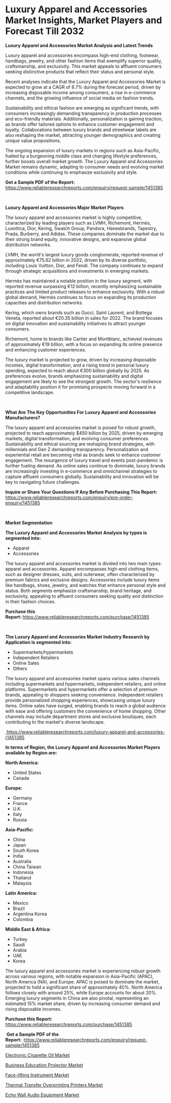 <p><h1>Luxury Apparel and Accessories Market Insights, Market Players and Forecast Till 2032</h1></p><p><strong>Luxury Apparel and Accessories Market Analysis and Latest Trends</strong></p>
<p><p>Luxury apparel and accessories encompass high-end clothing, footwear, handbags, jewelry, and other fashion items that exemplify superior quality, craftsmanship, and exclusivity. This market appeals to affluent consumers seeking distinctive products that reflect their status and personal style. </p><p>Recent analyses indicate that the Luxury Apparel and Accessories Market is expected to grow at a CAGR of 8.7% during the forecast period, driven by increasing disposable income among consumers, a rise in e-commerce channels, and the growing influence of social media on fashion trends. </p><p>Sustainability and ethical fashion are emerging as significant trends, with consumers increasingly demanding transparency in production processes and eco-friendly materials. Additionally, personalization is gaining traction, as brands offer tailored options to enhance customer engagement and loyalty. Collaborations between luxury brands and streetwear labels are also reshaping the market, attracting younger demographics and creating unique value propositions. </p><p>The ongoing expansion of luxury markets in regions such as Asia-Pacific, fueled by a burgeoning middle class and changing lifestyle preferences, further boosts overall market growth. The Luxury Apparel and Accessories Market remains dynamic, adapting to consumer needs and evolving market conditions while continuing to emphasize exclusivity and style.</p></p>
<p><strong>Get a Sample PDF of the Report:&nbsp;</strong> <a href="https://www.reliableresearchreports.com/enquiry/request-sample/1451385?utm_campaign=116&utm_medium=2&utm_source=Github&utm_content=ia&utm_term=09022025&utm_id=luxury-apparel-and-accessories">https://www.reliableresearchreports.com/enquiry/request-sample/1451385</a></p>
<p>&nbsp;</p>
<p><strong>Luxury Apparel and Accessories Major Market Players</strong></p>
<p><p>The luxury apparel and accessories market is highly competitive, characterized by leading players such as LVMH, Richemont, Hermès, Luxottica, Dior, Kering, Swatch Group, Pandora, Hanesbrands, Tapestry, Prada, Burberry, and Adidas. These companies dominate the market due to their strong brand equity, innovative designs, and expansive global distribution networks.</p><p>LVMH, the world's largest luxury goods conglomerate, reported revenue of approximately €75.62 billion in 2022, driven by its diverse portfolio, including Louis Vuitton, Dior, and Fendi. The company continues to expand through strategic acquisitions and investments in emerging markets.</p><p>Hermès has maintained a notable position in the luxury segment, with reported revenue surpassing €12 billion, recently emphasizing sustainable practices and limited product releases to enhance exclusivity. With a robust global demand, Hermès continues to focus on expanding its production capacities and distribution networks.</p><p>Kering, which owns brands such as Gucci, Saint Laurent, and Bottega Veneta, reported about €20.35 billion in sales for 2022. The brand focuses on digital innovation and sustainability initiatives to attract younger consumers.</p><p>Richemont, home to brands like Cartier and Montblanc, achieved revenues of approximately €19 billion, with a focus on expanding its online presence and enhancing customer experiences. </p><p>The luxury market is projected to grow, driven by increasing disposable incomes, digital transformation, and a rising trend in personal luxury spending, expected to reach about €300 billion globally by 2025. As preferences evolve, brands emphasizing sustainability and digital engagement are likely to see the strongest growth. The sector's resilience and adaptability position it for promising prospects moving forward in a competitive landscape.</p></p>
<p>&nbsp;</p>
<p><strong>What Are The Key Opportunities For Luxury Apparel and Accessories Manufacturers?</strong></p>
<p><p>The luxury apparel and accessories market is poised for robust growth, projected to reach approximately $450 billion by 2025, driven by emerging markets, digital transformation, and evolving consumer preferences. Sustainability and ethical sourcing are reshaping brand strategies, with millennials and Gen Z demanding transparency. Personalization and experiential retail are becoming vital as brands seek to enhance customer engagement. The resurgence of luxury travel and events post-pandemic is further fueling demand. As online sales continue to dominate, luxury brands are increasingly investing in e-commerce and omnichannel strategies to capture affluent consumers globally. Sustainability and innovation will be key to navigating future challenges.</p></p>
<p><strong>Inquire or Share Your Questions If Any Before Purchasing This Report:</strong> <a href="https://www.reliableresearchreports.com/enquiry/pre-order-enquiry/1451385?utm_campaign=116&utm_medium=2&utm_source=Github&utm_content=ia&utm_term=09022025&utm_id=luxury-apparel-and-accessories">https://www.reliableresearchreports.com/enquiry/pre-order-enquiry/1451385</a></p>
<p>&nbsp;</p>
<p><strong>Market Segmentation</strong></p>
<p><strong>The Luxury Apparel and Accessories Market Analysis by types is segmented into:</strong></p>
<p><ul><li>Apparel</li><li>Accessories</li></ul></p>
<p><p>The luxury apparel and accessories market is divided into two main types: apparel and accessories. Apparel encompasses high-end clothing items, such as designer dresses, suits, and outerwear, often characterized by premium fabrics and exclusive designs. Accessories include luxury items like handbags, shoes, jewelry, and watches that enhance personal style and status. Both segments emphasize craftsmanship, brand heritage, and exclusivity, appealing to affluent consumers seeking quality and distinction in their fashion choices.</p></p>
<p><strong>Purchase this Report:&nbsp;</strong><a href="https://www.reliableresearchreports.com/purchase/1451385?utm_campaign=116&utm_medium=2&utm_source=Github&utm_content=ia&utm_term=09022025&utm_id=luxury-apparel-and-accessories">https://www.reliableresearchreports.com/purchase/1451385</a></p>
<p>&nbsp;</p>
<p><strong>The Luxury Apparel and Accessories Market Industry Research by Application is segmented into:</strong></p>
<p><ul><li>Supermarkets/hypermarkets</li><li>Independent Retailers</li><li>Online Sales</li><li>Others</li></ul></p>
<p><p>The luxury apparel and accessories market spans various sales channels including supermarkets and hypermarkets, independent retailers, and online platforms. Supermarkets and hypermarkets offer a selection of premium brands, appealing to shoppers seeking convenience. Independent retailers provide personalized shopping experiences, showcasing unique luxury items. Online sales have surged, enabling brands to reach a global audience with ease and offering customers the convenience of home shopping. Other channels may include department stores and exclusive boutiques, each contributing to the market's diverse landscape.</p></p>
<p><a href="https://www.reliableresearchreports.com/luxury-apparel-and-accessories-r1451385?utm_campaign=116&utm_medium=2&utm_source=Github&utm_content=ia&utm_term=09022025&utm_id=luxury-apparel-and-accessories">&nbsp;https://www.reliableresearchreports.com/luxury-apparel-and-accessories-r1451385</a></p>
<p><strong>In terms of Region, the Luxury Apparel and Accessories Market Players available by Region are:</strong></p>
<p>
    <p> <strong> North America: </strong>
        <ul>
            <li>United States</li>
            <li>Canada</li>
        </ul>
        </p> 
    <p> <strong> Europe: </strong>
        <ul>
            <li>Germany</li>
            <li>France</li>
            <li>U.K.</li>
            <li>Italy</li>
            <li>Russia</li>
        </ul>
        </p> 
    <p> <strong> Asia-Pacific: </strong>
        <ul>
            <li>China</li>
            <li>Japan</li>
            <li>South Korea</li>
            <li>India</li>
            <li>Australia</li>
            <li>China Taiwan</li>
            <li>Indonesia</li>
            <li>Thailand</li>
            <li>Malaysia</li>
        </ul>
        </p> 
    <p> <strong> Latin America: </strong>
        <ul>
            <li>Mexico</li>
            <li>Brazil</li>
            <li>Argentina Korea</li>
            <li>Colombia</li>
        </ul>
        </p> 
    <p> <strong> Middle East & Africa: </strong>
        <ul>
            <li>Turkey</li>
            <li>Saudi</li>
            <li>Arabia</li>
            <li>UAE</li>
            <li>Korea</li>
        </ul>
    </p>
    </p>
<p><p>The luxury apparel and accessories market is experiencing robust growth across various regions, with notable expansion in Asia-Pacific (APAC), North America (NA), and Europe. APAC is poised to dominate the market, projected to hold a significant share of approximately 40%. North America follows closely with around 25%, while Europe accounts for about 20%. Emerging luxury segments in China are also pivotal, representing an estimated 15% market share, driven by increasing consumer demand and rising disposable incomes.</p></p>
<p><strong>Purchase this Report: </strong><a href="https://www.reliableresearchreports.com/purchase/1451385?utm_campaign=116&utm_medium=2&utm_source=Github&utm_content=ia&utm_term=09022025&utm_id=luxury-apparel-and-accessories">https://www.reliableresearchreports.com/purchase/1451385</a></p>
<p>&nbsp;<strong>Get a Sample PDF of the Report:&nbsp;&nbsp;</strong><a href="https://www.reliableresearchreports.com/enquiry/request-sample/1451385?utm_campaign=116&utm_medium=2&utm_source=Github&utm_content=ia&utm_term=09022025&utm_id=luxury-apparel-and-accessories">https://www.reliableresearchreports.com/enquiry/request-sample/1451385</a></p>
<p><strong></strong></p>
<p><p><a href="https://github.com/darenph8er/Market-Research-Report-List-1/blob/main/electronic-cigarette-oil-market.md?utm_campaign=116&utm_medium=2&utm_source=Github&utm_content=ia&utm_term=09022025&utm_id=luxury-apparel-and-accessories">Electronic Cigarette Oil Market</a></p><p><a href="https://github.com/kimberjam0i/Market-Research-Report-List-1/blob/main/business-education-projector-market.md?utm_campaign=116&utm_medium=2&utm_source=Github&utm_content=ia&utm_term=09022025&utm_id=luxury-apparel-and-accessories">Business Education Projector Market</a></p><p><a href="https://github.com/nathaliehurles7142/Market-Research-Report-List-1/blob/main/face-lifting-instrument-market.md?utm_campaign=116&utm_medium=2&utm_source=Github&utm_content=ia&utm_term=09022025&utm_id=luxury-apparel-and-accessories">Face-lifting Instrument Market</a></p><p><a href="https://github.com/rosalinebhakta48/Market-Research-Report-List-1/blob/main/thermal-transfer-overprinting-printers-market.md?utm_campaign=116&utm_medium=2&utm_source=Github&utm_content=ia&utm_term=09022025&utm_id=luxury-apparel-and-accessories">Thermal Transfer Overprinting Printers Market</a></p><p><a href="https://github.com/ElviraLeka1962/Market-Research-Report-List-1/blob/main/echo-wall-audio-equipment-market.md?utm_campaign=116&utm_medium=2&utm_source=Github&utm_content=ia&utm_term=09022025&utm_id=luxury-apparel-and-accessories">Echo Wall Audio Equipment Market</a></p></p>